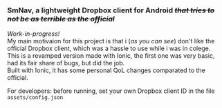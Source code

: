 ### SmNav, a lightweight Dropbox client for Android *~~that tries to not be as terrible as the official~~*
*Work-in-progress!*  
My main motivaion for this project is that i (*as you can see*) don't like the official Dropbox client, which was a hassle to use while i was in colege.  
This is a revamped version made with Ionic, the first one was very basic, had its fair share of bugs, but did the job.  
Built with Ionic, it has some personal QoL changes comparated to the official.  

For developers: before running, set your own Dropbox client ID in the file `assets/config.json`
